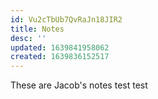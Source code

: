 ```yaml
---
id: Vu2cTbUb7QvRaJn18JIR2
title: Notes
desc: ''
updated: 1639841958062
created: 1639836152517
---
```

These are Jacob's notes test test